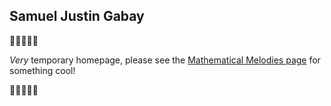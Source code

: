 ## Samuel Justin Gabay

:construction::construction::construction::construction::construction:

_Very_ temporary homepage, please see the [Mathematical Melodies page](/melodies) for something cool!

:construction::construction::construction::construction::construction:
